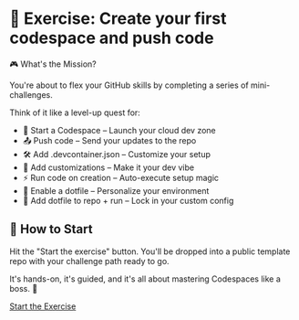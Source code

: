 <!-- Copied from 06-Excercise.md -->
# 🧭 Exercise: Create your first codespace and push code

🎮 What's the Mission?

You're about to flex your GitHub skills by completing a series of mini-challenges.

Think of it like a level-up quest for:

- 🚀 Start a Codespace – Launch your cloud dev zone
- 📤 Push code – Send your updates to the repo
- 🛠️ Add .devcontainer.json – Customize your setup
- 🎨 Add customizations – Make it your dev vibe
- ⚡ Run code on creation – Auto-execute setup magic
- 🧩 Enable a dotfile – Personalize your environment
- 📁 Add dotfile to repo + run – Lock in your custom config

## 🚀 How to Start

Hit the "Start the exercise" button.
You'll be dropped into a public template repo with your challenge path ready to go.

It's hands-on, it's guided, and it's all about mastering Codespaces like a boss. 💪

[Start the Exercise](https://github.com/skills/code-with-codespaces)

